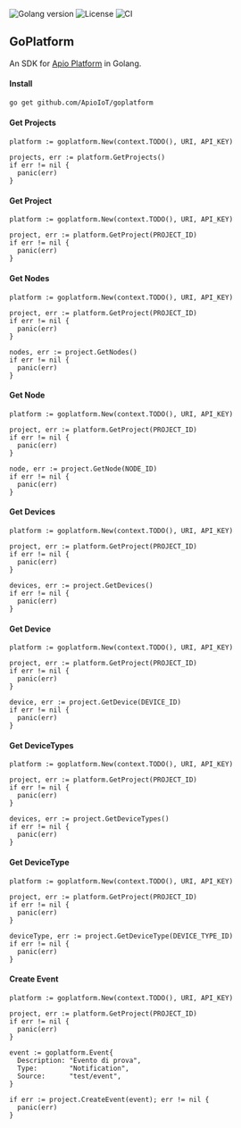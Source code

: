 ![Golang version](https://img.shields.io/badge/go-1.23-brightgreen)
![License](https://img.shields.io/github/license/ApioIoT/goplatform)
![CI](https://github.com/ApioIoT/goplatform/actions/workflows/ci.yml/badge.svg)

## GoPlatform
An SDK for [Apio Platform](https://gitlab.com/apio-private/platform/api) in Golang.

#### Install
```bash
go get github.com/ApioIoT/goplatform
```

#### Get Projects
```golang
platform := goplatform.New(context.TODO(), URI, API_KEY)

projects, err := platform.GetProjects()
if err != nil {
  panic(err)
}
```

#### Get Project
```golang
platform := goplatform.New(context.TODO(), URI, API_KEY)

project, err := platform.GetProject(PROJECT_ID)
if err != nil {
  panic(err)
}
```

#### Get Nodes
```golang
platform := goplatform.New(context.TODO(), URI, API_KEY)

project, err := platform.GetProject(PROJECT_ID)
if err != nil {
  panic(err)
}

nodes, err := project.GetNodes()
if err != nil {
  panic(err)
}
```

#### Get Node
```golang
platform := goplatform.New(context.TODO(), URI, API_KEY)

project, err := platform.GetProject(PROJECT_ID)
if err != nil {
  panic(err)
}

node, err := project.GetNode(NODE_ID)
if err != nil {
  panic(err)
}
```

#### Get Devices
```golang
platform := goplatform.New(context.TODO(), URI, API_KEY)

project, err := platform.GetProject(PROJECT_ID)
if err != nil {
  panic(err)
}

devices, err := project.GetDevices()
if err != nil {
  panic(err)
}
```

#### Get Device
```golang
platform := goplatform.New(context.TODO(), URI, API_KEY)

project, err := platform.GetProject(PROJECT_ID)
if err != nil {
  panic(err)
}

device, err := project.GetDevice(DEVICE_ID)
if err != nil {
  panic(err)
}
```

#### Get DeviceTypes
```golang
platform := goplatform.New(context.TODO(), URI, API_KEY)

project, err := platform.GetProject(PROJECT_ID)
if err != nil {
  panic(err)
}

devices, err := project.GetDeviceTypes()
if err != nil {
  panic(err)
}
```

#### Get DeviceType
```golang
platform := goplatform.New(context.TODO(), URI, API_KEY)

project, err := platform.GetProject(PROJECT_ID)
if err != nil {
  panic(err)
}

deviceType, err := project.GetDeviceType(DEVICE_TYPE_ID)
if err != nil {
  panic(err)
}
```

#### Create Event
```golang
platform := goplatform.New(context.TODO(), URI, API_KEY)

project, err := platform.GetProject(PROJECT_ID)
if err != nil {
  panic(err)
}

event := goplatform.Event{
  Description: "Evento di prova",
  Type:        "Notification",
  Source:      "test/event",
}

if err := project.CreateEvent(event); err != nil {
  panic(err)
}
```